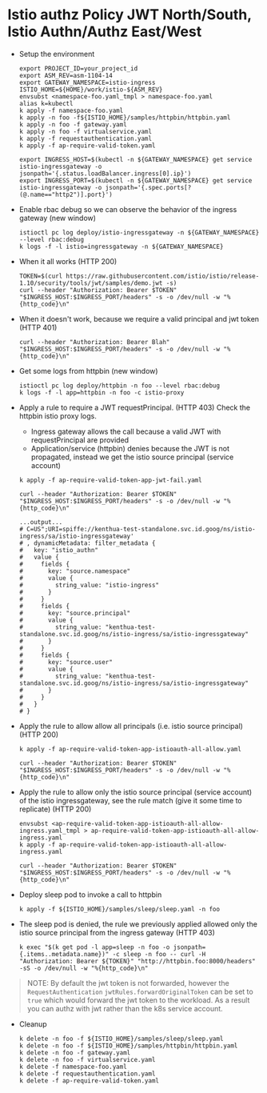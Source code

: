 # Istio authz Policy JWT North/South, Istio Authn/Authz East/West

- Setup the environment
    ```
    export PROJECT_ID=your_project_id
    export ASM_REV=asm-1104-14
    export GATEWAY_NAMESPACE=istio-ingress
    ISTIO_HOME=${HOME}/work/istio-${ASM_REV}
    envsubst <namespace-foo.yaml_tmpl > namespace-foo.yaml
    alias k=kubectl
    k apply -f namespace-foo.yaml
    k apply -n foo -f${ISTIO_HOME}/samples/httpbin/httpbin.yaml
    k apply -n foo -f gateway.yaml
    k apply -n foo -f virtualservice.yaml
    k apply -f requestauthentication.yaml
    k apply -f ap-require-valid-token.yaml
    ```

    ```
    export INGRESS_HOST=$(kubectl -n ${GATEWAY_NAMESPACE} get service istio-ingressgateway -o jsonpath='{.status.loadBalancer.ingress[0].ip}')
    export INGRESS_PORT=$(kubectl -n ${GATEWAY_NAMESPACE} get service istio-ingressgateway -o jsonpath='{.spec.ports[?(@.name=="http2")].port}')
    ```

- Enable rbac debug so we can observe the behavior of the ingress gateway (new window)
    ```
    istioctl pc log deploy/istio-ingressgateway -n ${GATEWAY_NAMESPACE} --level rbac:debug
    k logs -f -l istio=ingressgateway -n ${GATEWAY_NAMESPACE}
    ```

- When it all works (HTTP 200)
    ```
    TOKEN=$(curl https://raw.githubusercontent.com/istio/istio/release-1.10/security/tools/jwt/samples/demo.jwt -s)
    curl --header "Authorization: Bearer $TOKEN" "$INGRESS_HOST:$INGRESS_PORT/headers" -s -o /dev/null -w "%{http_code}\n"
    ```

- When it doesn't work, because we require a valid principal and jwt token (HTTP 401)
    ```
    curl --header "Authorization: Bearer Blah" "$INGRESS_HOST:$INGRESS_PORT/headers" -s -o /dev/null -w "%{http_code}\n"
    ```

- Get some logs from httpbin (new window)
    ```
    istioctl pc log deploy/httpbin -n foo --level rbac:debug
    k logs -f -l app=httpbin -n foo -c istio-proxy
    ```

- Apply a rule to require a JWT requestPrincipal.  (HTTP 403) Check the httpbin istio proxy logs.  
    - Ingress gateway allows the call because a valid JWT with requestPrincipal are provided
    - Application/service (httpbin) denies because the JWT is not propagated, instead we get the istio source principal (service account)
    ```
    k apply -f ap-require-valid-token-app-jwt-fail.yaml

    curl --header "Authorization: Bearer $TOKEN" "$INGRESS_HOST:$INGRESS_PORT/headers" -s -o /dev/null -w "%{http_code}\n"
    ```

    ```
    ...output...
    # C=US";URI=spiffe://kenthua-test-standalone.svc.id.goog/ns/istio-ingress/sa/istio-ingressgateway'
    # , dynamicMetadata: filter_metadata {
    #   key: "istio_authn"
    #   value {
    #     fields {
    #       key: "source.namespace"
    #       value {
    #         string_value: "istio-ingress"
    #       }
    #     }
    #     fields {
    #       key: "source.principal"
    #       value {
    #         string_value: "kenthua-test-standalone.svc.id.goog/ns/istio-ingress/sa/istio-ingressgateway"
    #       }
    #     }
    #     fields {
    #       key: "source.user"
    #       value {
    #         string_value: "kenthua-test-standalone.svc.id.goog/ns/istio-ingress/sa/istio-ingressgateway"
    #       }
    #     }
    #   }
    # }
    ```

- Apply the rule to allow allow all principals (i.e. istio source principal) (HTTP 200)
    ```
    k apply -f ap-require-valid-token-app-istioauth-all-allow.yaml

    curl --header "Authorization: Bearer $TOKEN" "$INGRESS_HOST:$INGRESS_PORT/headers" -s -o /dev/null -w "%{http_code}\n"
    ```

- Apply the rule to allow only the istio source principal (service account) of the istio ingressgateway, see the rule match (give it some time to replicate) (HTTP 200)
    ```
    envsubst <ap-require-valid-token-app-istioauth-all-allow-ingress.yaml_tmpl > ap-require-valid-token-app-istioauth-all-allow-ingress.yaml
    k apply -f ap-require-valid-token-app-istioauth-all-allow-ingress.yaml

    curl --header "Authorization: Bearer $TOKEN" "$INGRESS_HOST:$INGRESS_PORT/headers" -s -o /dev/null -w "%{http_code}\n"
    ```

- Deploy sleep pod to invoke a call to httpbin
    ```
    k apply -f ${ISTIO_HOME}/samples/sleep/sleep.yaml -n foo
    ```

- The sleep pod is denied, the rule we previously applied allowed only the istio source principal from the ingress gateway (HTTP 403)
    ```
    k exec "$(k get pod -l app=sleep -n foo -o jsonpath={.items..metadata.name})" -c sleep -n foo -- curl -H "Authorization: Bearer ${TOKEN}" "http://httpbin.foo:8000/headers" -sS -o /dev/null -w "%{http_code}\n"
    ```

> NOTE: By default the jwt token is not forwarded, however the `RequestAuthentication` `jwtRules.forwardOriginalToken` can be set to `true` which would forward the jwt token to the workload.  As a result you can authz with jwt rather than the k8s service account.

- Cleanup
    ```
    k delete -n foo -f ${ISTIO_HOME}/samples/sleep/sleep.yaml
    k delete -n foo -f ${ISTIO_HOME}/samples/httpbin/httpbin.yaml
    k delete -n foo -f gateway.yaml
    k delete -n foo -f virtualservice.yaml
    k delete -f namespace-foo.yaml
    k delete -f requestauthentication.yaml
    k delete -f ap-require-valid-token.yaml
    ```